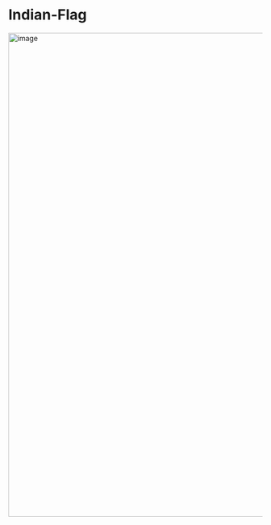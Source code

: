 # Indian-Flag
<img width="960" alt="image" src="https://user-images.githubusercontent.com/90923574/228416407-bdc0a803-df33-44f6-87e3-28e949bfdd72.png">
